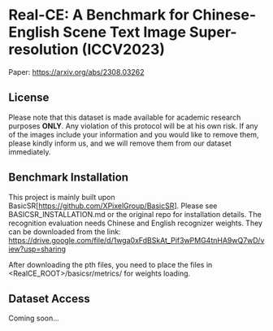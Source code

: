 # Real-CE: A Benchmark for Chinese-English Scene Text Image Super-resolution (ICCV2023)
Paper: https://arxiv.org/abs/2308.03262

## License
Please note that this dataset is made available for academic research purposes **ONLY**. Any violation of this protocol will be at his own risk. If any of the images include your information and you would like to remove them, please kindly inform us, and we will remove them from our dataset immediately.

## Benchmark Installation

This project is mainly built upon BasicSR[https://github.com/XPixelGroup/BasicSR]. Please see BASICSR_INSTALLATION.md or the original repo for installation details. The recognition evaluation needs Chinese and English recognizer weights. They can be downloaded from the link: https://drive.google.com/file/d/1wga0xFdBSkAt_Pif3wPMG4tnHA9wQ7wD/view?usp=sharing

After downloading the pth files, you need to place the files in \<RealCE_ROOT\>/basicsr/metrics/ for weights loading.

## Dataset Access
Coming soon...

